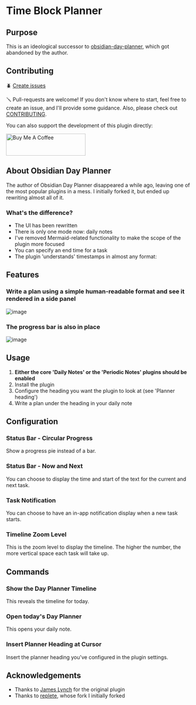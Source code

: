 # Time Block Planner

## Purpose

This is an ideological successor to [obsidian-day-planner](https://github.com/lynchjames/obsidian-day-planner), which
got abandoned by the author.

## Contributing

🪲 [Create issues](https://github.com/ivan-lednev/obsidian-day-planner/issues)

🪛 Pull-requests are welcome! If you don't know where to start, feel free to create an issue, and I'll provide some
guidance. Also, please check out [CONTRIBUTING](./CONTRIBUTING.md).

You can also support the development of this plugin directly:

<a href="https://www.buymeacoffee.com/machineelf" target="_blank"><img src="https://cdn.buymeacoffee.com/buttons/v2/default-yellow.png" alt="Buy Me A Coffee" style="height: 60px !important;width: 217px !important;" ></a>

## About Obsidian Day Planner

The author of Obsidian Day Planner disappeared a while ago, leaving one of the most popular plugins in a mess. I
initially forked it, but ended up rewriting almost all of it.

### What's the difference?

- The UI has been rewritten
- There is only one mode now: daily notes
- I've removed Mermaid-related functionality to make the scope of the plugin more focused
- You can specify an end time for a task
- The plugin 'understands' timestamps in almost any format:

## Features

### Write a plan using a simple human-readable format and see it rendered in a side panel

![image](https://github.com/ivan-lednev/obsidian-day-planner/assets/41428836/92a9e7a6-e71f-4a84-b533-ee24e075be8b)

### The progress bar is also in place

![image](https://github.com/ivan-lednev/obsidian-day-planner/assets/41428836/0acf9def-6225-4174-9070-4450ae17fa79)

## Usage

1. **Either the core 'Daily Notes' or the 'Periodic Notes' plugins should be enabled**
1. Install the plugin
1. Configure the heading you want the plugin to look at (see 'Planner heading')
1. Write a plan under the heading in your daily note

## Configuration

### Status Bar - Circular Progress

Show a progress pie instead of a bar.

### Status Bar - Now and Next

You can choose to display the time and start of the text for the current and next task.

### Task Notification

You can choose to have an in-app notification display when a new task starts.

### Timeline Zoom Level

This is the zoom level to display the timeline. The higher the number, the more vertical space each task will take up.

## Commands

### Show the Day Planner Timeline

This reveals the timeline for today.

### Open today's Day Planner

This opens your daily note.

### Insert Planner Heading at Cursor

Insert the planner heading you've configured in the plugin settings.

## Acknowledgements

- Thanks to [James Lynch](https://github.com/lynchjames) for the original plugin
- Thanks to [replete](https://github.com/replete), whose fork I initially forked
